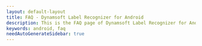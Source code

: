 ```yaml
---
layout: default-layout
title: FAQ - Dynamsoft Label Recognizer for Android
description: This is the FAQ page of Dynamsoft Label Recognizer for Android.
keywords: android, faq
needAutoGenerateSidebar: true
---
```



